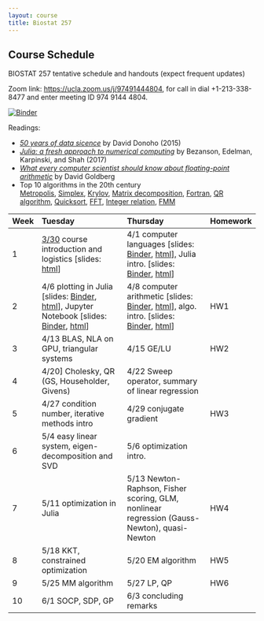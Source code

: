 ```yaml
---
layout: course
title: Biostat 257
---
```


## Course Schedule

BIOSTAT 257 tentative schedule and handouts (expect frequent updates)

Zoom link: <https://ucla.zoom.us/j/97491444804>, for call in dial +1-213-338-8477 and enter meeting ID 974 9144 4804.

[![Binder](https://mybinder.org/badge_logo.svg)](https://mybinder.org/v2/gh/ucla-biostat-257-2021spring/ucla-biostat-257-2021spring.github.io/main)

Readings:  

* [_50 years of data sicence_](../readings/Donoho15FiftyYearsDataScience.pdf) by David Donoho (2015)  
* [_Julia: a fresh approach to numerical computing_](../readings/BezansonEdelmanKarpinskiShah17Julia.pdf) by Bezanson, Edelman, Karpinski, and Shah (2017)  
* [_What every computer scientist should know about floating-point arithmetic_](../readings/Goldberg91FloatingPoint.pdf) by David Goldberg  
* Top 10 algorithms in the 20th century  
[Metropolis](../readings/metropolis.pdf), [Simplex](../readings/simplex.pdf), [Krylov](../readings/krylov.pdf), [Matrix decomposition](../readings/decomp.pdf), [Fortran](../readings/fortran.pdf), [QR algorithm](../readings/qr.pdf), [Quicksort](../readings/qsort.pdf), [FFT](../readings/fft.pdf), [Integer relation](../readings/integer.pdf), [FMM](../readings/fmm.pdf)  

| Week | Tuesday | Thursday | Homework |
|:-----------|:-----------|:------------|:------------|
| 1 | [3/30](https://ucla-biostat-257-2021spring.github.io/biostat257spring2021/2021/03/30/week1-day1.html) course introduction and logistics \[slides: [html](../slides/01-intro/intro.html)\] | 4/1 computer languages \[slides: [Binder](https://mybinder.org/v2/gh/ucla-biostat-257-2021spring/ucla-biostat-257-2021spring.github.io/main?filepath=slides%2F02-langs%2Flangs.ipynb), [html](../slides/02-langs/langs.html)\], Julia intro. \[slides: [Binder](https://mybinder.org/v2/gh/ucla-biostat-257-2021spring/ucla-biostat-257-2021spring.github.io/main?filepath=slides%2F03-juliaintro%2Fjuliaintro.ipynb), [html](../slides/03-juliaintro/juliaintro.html)\] | |
| 2 | 4/6 plotting in Julia \[slides: [Binder](https://mybinder.org/v2/gh/ucla-biostat-257-2021spring/ucla-biostat-257-2021spring.github.io/main?filepath=slides%2F04-juliaplot%2Fjuliaplots.ipynb), [html](../slides/04-juliaplot/juliaplots.html)\], Jupyter Notebook \[slides: [Binder](https://mybinder.org/v2/gh/ucla-biostat-257-2021spring/ucla-biostat-257-2021spring.github.io/main?filepath=slides%2F05-jupyter%2Fjupyter.ipynb), [html](../slides/05-jupyter/jupyter.html)\] | 4/8 computer arithmetic \[slides: [Binder](https://mybinder.org/v2/gh/ucla-biostat-257-2021spring/ucla-biostat-257-2021spring.github.io/main?filepath=slides%2F06-arith%2Farith.ipynb), [html](../slides/06-arith/arith.html)\], algo. intro. \[slides: [Binder](https://mybinder.org/v2/gh/ucla-biostat-257-2021spring/ucla-biostat-257-2021spring.github.io/main?filepath=slides%2F07-algo%2Falgo.ipynb), [html](../slides/07-algo/algo.html)\] | HW1 |
| 3 | 4/13 BLAS, NLA on GPU, triangular systems | 4/15 GE/LU | HW2 |
| 4 | 4/20] Cholesky, QR (GS, Householder, Givens) | 4/22 Sweep operator, summary of linear regression | |
| 5 | 4/27 condition number, iterative methods intro | 4/29 conjugate gradient | HW3 |
| 6 | 5/4 easy linear system, eigen-decomposition and SVD | 5/6 optimization intro. | | 
| 7 | 5/11 optimization in Julia | 5/13 Newton-Raphson, Fisher scoring, GLM, nonlinear regression (Gauss-Newton), quasi-Newton | HW4 |  
| 8 | 5/18 KKT, constrained optimization | 5/20 EM algorithm | HW5 |  
| 9 | 5/25 MM algorithm | 5/27 LP, QP | HW6 |  
| 10 | 6/1 SOCP, SDP, GP | 6/3 concluding remarks | |  
